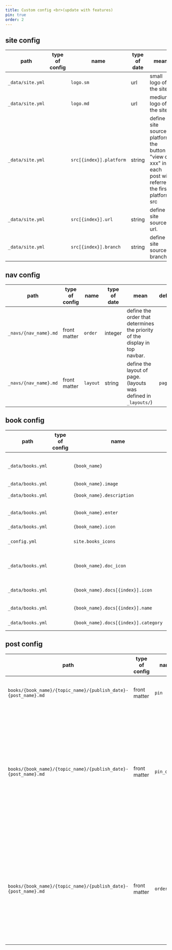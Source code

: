 ```yaml
---
title: Custom config <br>(update with features)
pin: true
order: 2
---
```


## site config 

path | type of config | name | type of date | mean | default
--   | ---            | ---  | ---          | ---  | ---
`_data/site.yml` | | `logo.sm` | url | small logo of the site | `site.logo`
`_data/site.yml` | | `logo.md` | url | medium logo of the site | `site.image`
`_data/site.yml` | | `src[{index}].platform` | string | define site source platform.<br>the button "view on xxx" in each post will referrent the first platform src | `GitHub`
`_data/site.yml` | | `src[{index}].url`      | string | define site source url. | ==require==
`_data/site.yml` | | `src[{index}].branch`   | string | define site source branch. | `nil`

## nav config

path | type of config | name | type of date | mean | default
--   | ---            | ---  | ---          | ---  | ---
`_navs/{nav_name}.md` | front matter | `order`  | integer | define the order that determines the priority of the display in top navbar.
`_navs/{nav_name}.md` | front matter | `layout` | string  | define the layout of page. <br> (layouts was defined in `_layouts/`) |  `page`

## book config 

path | type of config | name | type of date | mean | default
--   | ---            | ---  | ---          | ---  | ---
`_data/books.yml` | | `{book_name}`                        | string | define book name. then you will see the name in 'books' page. | `nil`
`_data/books.yml` | | `{book_name}.image`                  | string | define book image. | `site.books.image`
`_data/books.yml` | | `{book_name}.description`            | string | define book description. | `site.books.description`
`_data/books.yml` | | `{book_name}.enter`                  | string | define book enter url. pattern: `{topic}/{post_name}` | the url of first post in first topic
`_data/books.yml` | | `{book_name}.icon`                 | string | define book icon. | `nil`
`_config.yml`     | | `site.books_icons`                 | array  | define a series of default icons for book's topic | `nil`
`_data/books.yml` | | `{book_name}.doc_icon`             | string | define the default icon of this book's topics. if `none` icon don't display. | `site.books_icons`
`_data/books.yml` | | `{book_name}.docs[{index}].icon`   | string | define book icon. if `none` icon don't display. | `./{doc_icon}`
`_data/books.yml` | | `{book_name}.docs[{index}].name`       | string | define the name of book's topic. | `./{category_id}`
`_data/books.yml` | | `{book_name}.docs[{index}].category`   | string | define the id of book's topic. |  ==required==

## post config 

path | type of config | name | type of date | mean | default
--   | ---            | ---  | ---          | ---  | ---
`books/{book_name}/{topic_name}/{publish_date}-{post_name}.md` | front matter | `pin`         | boolean | if `true` the post will be pined at top in post list. | `false`
`books/{book_name}/{topic_name}/{publish_date}-{post_name}.md` | front matter | `pin_order`   | integer | sort pined posts according to the order from low to high. if order is nil the post will be queued last and display in the order of published data. | `999`
`books/{book_name}/{topic_name}/{publish_date}-{post_name}.md` | front matter | `order`       | integer | sort posts according to the order from low to high. if order is nil the post will be queued last and display in the order of published data. | `nil`
